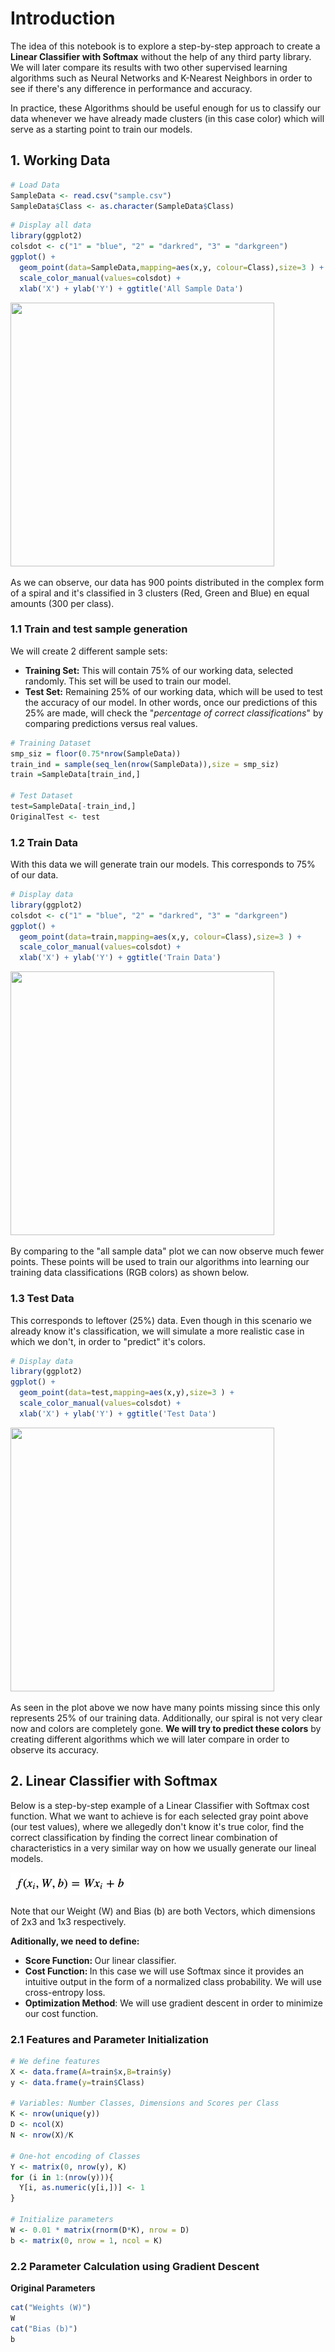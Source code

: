 # Introduction
The idea of this notebook is to explore a step-by-step approach to create a <b>Linear Classifier with Softmax</b> without the help of any third party library. We will later compare its results with two other supervised learning algorithms such as Neural Networks and K-Nearest Neighbors in order to see if there's any difference in performance and accuracy.

In practice, these Algorithms should be useful enough for us to classify our data whenever we have already made clusters (in this case color) which will serve as a starting point to train our models.

## 1. Working Data

```R
# Load Data
SampleData <- read.csv("sample.csv")
SampleData$Class <- as.character(SampleData$Class)
```

```R
# Display all data
library(ggplot2)
colsdot <- c("1" = "blue", "2" = "darkred", "3" = "darkgreen")
ggplot() + 
  geom_point(data=SampleData,mapping=aes(x,y, colour=Class),size=3 ) +  
  scale_color_manual(values=colsdot) +
  xlab('X') + ylab('Y') + ggtitle('All Sample Data')
```

<img src="images/plot1.jpg" width="422" height="422" />

As we can observe, our data has 900 points distributed in the complex form of a spiral and it's classified in 3 clusters (Red, Green and Blue) en equal amounts (300 per class).

### 1.1 Train and test sample generation

We will create 2 different sample sets:
- <b>Training Set:</b> This will contain 75% of our working data, selected randomly. This set will be used to train our model.
- <b>Test Set:</b> Remaining 25% of our working data, which will be used to test the accuracy of our model. In other words, once our predictions of this 25% are made, will check the "<i>percentage of correct classifications</i>" by comparing predictions versus real values.

```R
# Training Dataset
smp_siz = floor(0.75*nrow(SampleData))
train_ind = sample(seq_len(nrow(SampleData)),size = smp_siz)
train =SampleData[train_ind,]

# Test Dataset
test=SampleData[-train_ind,]
OriginalTest <- test
```

### 1.2 Train Data

With this data we will generate train our models. This corresponds to 75% of our data.

```R
# Display data
library(ggplot2)
colsdot <- c("1" = "blue", "2" = "darkred", "3" = "darkgreen")
ggplot() + 
  geom_point(data=train,mapping=aes(x,y, colour=Class),size=3 ) +  
  scale_color_manual(values=colsdot) +
  xlab('X') + ylab('Y') + ggtitle('Train Data')
```

<img src="images/plot2.jpg" width="422" height="422" />

By comparing to the "all sample data" plot we can now observe much fewer points. These points will be used to train our algorithms into learning our training data classifications (RGB colors) as shown below.

### 1.3 Test Data

This corresponds to leftover (25%) data. Even though in this scenario we already know it's classification, we will simulate a more realistic case in which we don't, in order to "predict" it's colors.

```R
# Display data
library(ggplot2)
ggplot() + 
  geom_point(data=test,mapping=aes(x,y),size=3 ) +  
  scale_color_manual(values=colsdot) +
  xlab('X') + ylab('Y') + ggtitle('Test Data')
```

<img src="images/plot3.jpg" width="422" height="422" />

As seen in the plot above we now have many points missing since this only represents 25% of our training data. Additionally, our spiral is not very clear now and colors are completely gone. <b>We will try to predict these colors</b> by creating different algorithms which we will later compare in order to observe its accuracy.

## 2. Linear Classifier with Softmax

Below is a step-by-step example of a Linear Classifier with Softmax cost function.
What we want to achieve is for each selected gray point above (our test values), where we allegedly don't know it's true color, find the correct classification by finding the correct linear combination of characteristics in a very similar way on how we usually generate our lineal models.

<img src="images/formula.png" width="192" height="36" />

Note that our Weight (W) and Bias (b) are both Vectors, which dimensions of 2x3 and 1x3 respectively.

<b>Aditionally, we need to define: </b>
- <b>Score Function: </b> Our linear classifier.
- <b>Cost Function: </b> In this case we will use Softmax since it provides an intuitive output in the form of a normalized class probability. We will use cross-entropy loss.
- <b>Optimization Method</b>: We will use gradient descent in order to minimize our cost function.

### 2.1 Features and Parameter Initialization

```R
# We define features
X <- data.frame(A=train$x,B=train$y)
y <- data.frame(y=train$Class)

# Variables: Number Classes, Dimensions and Scores per Class
K <- nrow(unique(y))
D <- ncol(X)
N <- nrow(X)/K

# One-hot encoding of Classes
Y <- matrix(0, nrow(y), K)
for (i in 1:(nrow(y))){
  Y[i, as.numeric(y[i,])] <- 1
}

# Initialize parameters
W <- 0.01 * matrix(rnorm(D*K), nrow = D)
b <- matrix(0, nrow = 1, ncol = K)
```

### 2.2 Parameter Calculation using Gradient Descent

<b>Original Parameters</b>

```R
cat("Weights (W)")
W
cat("Bias (b)")
b
```












